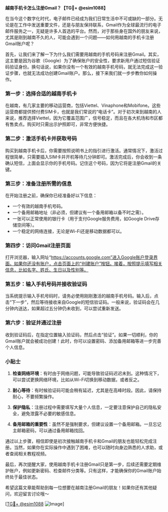 **越南手机卡怎么注册Gmail？【TG💪+ @esim1088】**

在当今这个数字化时代，电子邮件已经成为我们日常生活中不可或缺的一部分。无论是在工作中发送重要文件，还是与朋友保持联系，Gmail作为全球最流行的电子邮件服务之一，无疑是许多人首选的平台。然而，对于那些身在国外的朋友来说，尤其是刚到越南不久的人，可能会遇到一个问题——如何用越南的手机卡注册Gmail账户呢？

首先，让我们来了解一下为什么我们需要用越南的手机号码来注册Gmail。其实，这主要是因为谷歌（Google）为了确保账户的安全性，要求新用户通过短信验证码验证身份。换句话说，如果你没有一个有效的越南手机号码，就无法完成这一验证步骤，也就无法成功创建Gmail账户。那么，接下来我们就一步步教你如何操作。

### 第一步：选择合适的越南手机卡

在越南，有几家主要的移动运营商，包括Viettel、Vinaphone和Mobifone。这些运营商都提供预付费SIM卡，也就是我们常说的“电话卡”。对于初次来到越南的人来说，推荐选择Viettel，因为它覆盖范围广，信号稳定，而且在各大机场和市区都有售卖点。购买时只需出示护照即可，非常方便快捷。

### 第二步：激活手机卡并获取号码

购买到越南手机卡后，你需要按照说明书上的指引进行激活。通常情况下，激活过程很简单，只需要插入SIM卡并开机等待几分钟即可。激活完成后，你会收到一条确认短信，上面会显示你的手机号码。记住这个号码，因为它将是注册Gmail的关键。

### 第三步：准备注册所需的信息

在开始注册之前，确保你已经准备好以下信息：
- 一个有效的越南手机号码。
- 一个备用邮箱地址（非必须，但建议有一个备用邮箱以备不时之需）。
- 一张可以正常使用的银行卡（用于支付Google服务费用，如Google Drive存储空间等）。
- 一个稳定的网络连接，无论是Wi-Fi还是移动数据都可以。

### 第四步：访问Gmail注册页面

打开浏览器，输入网址“https://accounts.google.com”进入Google账户登录界面。如果你还没有账户，点击页面上的“创建账户”按钮。接着，按照提示填写相关信息，比如名字、姓氏、生日以及性别等。

### 第五步：输入手机号码并接收验证码

当系统提示输入手机号码时，请务必使用刚刚激活的越南手机号码。输入后，点击“下一步”，然后等待接收来自Google的短信验证码。一般来说，验证码会在几分钟内送达，如果超过五分钟仍未收到，可以尝试重新发送。

### 第六步：验证并通过注册

收到验证码后，在指定位置输入验证码，然后点击“验证”。如果一切顺利，你的Gmail账户就会被成功创建！此时，你可以设置密码、添加备用邮箱等进一步完善个人信息。

### 小贴士

1. **检查网络环境**：有时由于网络问题，可能导致验证码迟迟未到。这种情况下，可以尝试更换网络环境，比如从Wi-Fi切换到移动数据，或者反之。
   
2. **耐心等待**：有时候验证码可能会稍有延迟，尤其是在高峰时段。因此，请保持耐心，不要频繁操作。

3. **保护隐私**：注册过程中需要填写大量个人信息，一定要注意保护自己的隐私安全，避免泄露不必要的敏感信息。

4. **备用邮箱的重要性**：虽然不是强制要求，但建议设置一个备用邮箱。一旦忘记主邮箱密码，可以通过备用邮箱找回。

通过以上步骤，相信即使是初次接触越南手机卡和Gmail的朋友也能轻松完成注册。当然，如果你在实际操作中遇到了困难，也可以随时向身边熟悉的人求助，或者查阅相关教程视频。

最后，再次提醒大家，使用越南手机卡注册Gmail只是第一步，后续还需要定期维护账户，例如更新密码、检查邮件分类等。只有这样，才能确保你的Gmail账户始终处于最佳状态。

希望这篇文章能帮助到每一位想要在越南注册Gmail的朋友！如果你还有其他疑问，欢迎留言讨论哦～ 

[[TG💪+ @esim1088](https://t.me/s/esim1088) ![Image](https://i.postimg.cc/4NQfJmqS/Snipaste-2025-05-13-00-14-12.png)]
